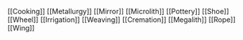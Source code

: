 [[Cooking]]
[[Metallurgy]]
[[Mirror]]
[[Microlith]]
[[Pottery]]
[[Shoe]]
[[Wheel]]
[[Irrigation]]
[[Weaving]]
[[Cremation]]
[[Megalith]]
[[Rope]]
[[Wing]]
